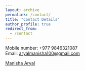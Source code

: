 ```yaml
---
layout: archive
permalink: /contact/
title: "Contact Details"
author_profile: true
redirect_from: 
  - /contact
---
```

Mobile number: +977 9846321087
<br/> Email: aryalmanisha100@gmail.com

<script src="https://platform.linkedin.com/badges/js/profile.js" async defer type="text/javascript"></script>
<div class="badge-base LI-profile-badge" data-locale="en_US" data-size="medium" data-theme="light" data-type="HORIZONTAL" data-vanity="manisha-aryal" data-version="v1"><a class="badge-base__link LI-simple-link" href="https://np.linkedin.com/in/manisha-aryal?trk=profile-badge">Manisha Aryal</a></div>
              